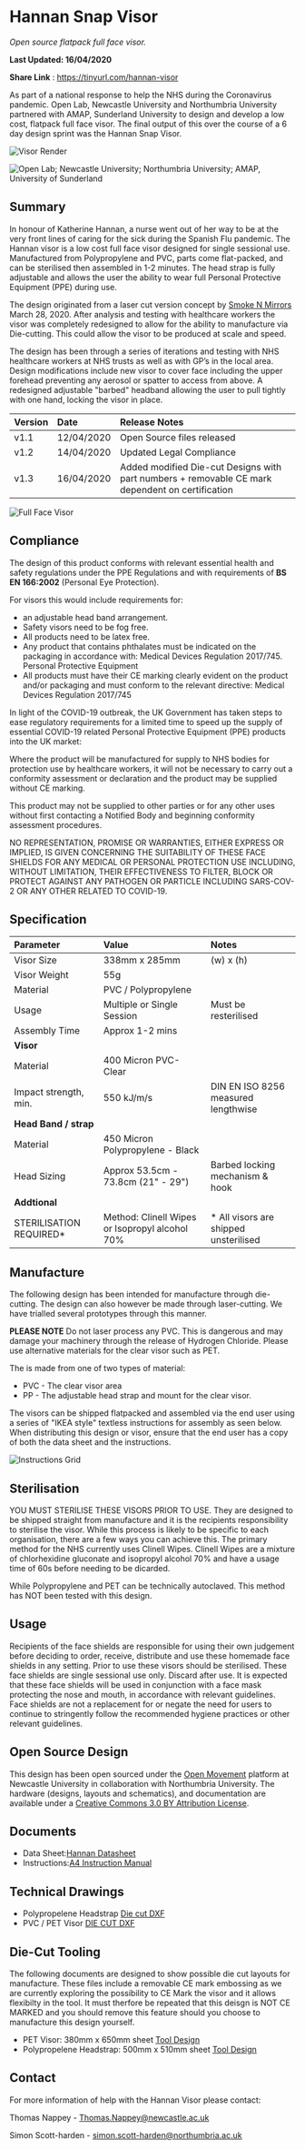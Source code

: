 # Hannan Snap Visor

*Open source flatpack full face visor.*

**Last Updated: 16/04/2020**

**Share Link** : https://tinyurl.com/hannan-visor

As part of a national response to help the NHS during the Coronavirus pandemic. Open Lab, Newcastle University and Northumbria University partnered with AMAP, Sunderland University to design and develop a low cost, flatpack full face visor. The final output of this over the course of a 6 day design sprint was the Hannan Snap Visor.

![Visor Render](visor.8.png)

![Open Lab; Newcastle University; Northumbria University; AMAP, University of Sunderland](logos.png)


## Summary

In honour of Katherine Hannan, a nurse went out of her way to be at the very front lines of caring for the sick during the Spanish Flu pandemic. The Hannan visor is a low cost full face visor designed for single sessional use.  Manufactured from Polypropylene and PVC, parts come  flat-packed, and can be sterilised then assembled in 1-2 minutes. The head strap is fully adjustable and allows the user the ability to wear full Personal Protective Equipment (PPE) during use.

The design originated from a laser cut version concept by [Smoke N Mirrors](https://community.andmirrors.co.uk/t/covid-19-laser-cut-face-shield/168) March 28, 2020.  After analysis and testing with healthcare workers the visor was completely redesigned to allow for the ability to manufacture via Die-cutting. This could allow the visor to be produced at scale and speed. 

The design has been through a series of iterations and testing with NHS healthcare workers at NHS trusts as well as with GP’s in the local area. Design modifications include new visor to cover face including the upper forehead preventing any aerosol or spatter to access from above. A redesigned adjustable "barbed" headband allowing the user to pull tightly with one hand, locking the visor in place. 

| Version                       | Date                                   | Release Notes                          |
|:------------------------------|:---------------------------------------|:---------------------------------------|
| v1.1                          | 12/04/2020                             | Open Source files released             |
| v1.2                          | 14/04/2020                             | Updated Legal Compliance               |
| v1.3                          | 16/04/2020                             | Added modified Die-cut Designs with part numbers + removable CE mark dependent on certification   |


![Full Face Visor](visor.png)


## Compliance 

The design of this product conforms with relevant essential health and safety regulations under the PPE Regulations  and with requirements of **BS EN 166:2002** (Personal Eye Protection).

For visors this would include requirements for:
* an adjustable head band arrangement.
* Safety visors need to be fog free.
* All products need to be latex free.
* Any product that contains phthalates must be indicated on the packaging in accordance with: Medical
Devices Regulation 2017/745. Personal Protective Equipment
* All products must have their CE marking clearly evident on the product and/or packaging and must
conform to the relevant directive: Medical Devices Regulation 2017/745

In light of the COVID-19 outbreak, the UK Government has taken steps to ease regulatory requirements for a limited time to speed up the supply of essential COVID-19 related Personal Protective Equipment (PPE) products into the UK market: 

Where the product will be manufactured for supply to NHS bodies for protection use by healthcare workers, it will not be necessary to carry out a conformity assessment or declaration and the product may be supplied without CE marking. 

This product may not be supplied to other parties or for any other uses without first contacting a Notified Body  and beginning conformity assessment procedures.

NO REPRESENTATION, PROMISE OR WARRANTIES, EITHER EXPRESS OR IMPLIED, IS GIVEN CONCERNING THE SUITABILITY OF THESE FACE SHIELDS FOR ANY MEDICAL OR PERSONAL PROTECTION USE INCLUDING, WITHOUT LIMITATION, THEIR EFFECTIVENESS TO FILTER, BLOCK OR PROTECT AGAINST ANY PATHOGEN OR PARTICLE INCLUDING SARS-COV-2 OR ANY OTHER RELATED TO COVID-19.


## Specification

| Parameter                     | Value                                  | Notes                                  |
|:------------------------------|:---------------------------------------|:---------------------------------------|
| Visor Size                    | 338mm x 285mm                          | (w) x (h)                              |
| Visor Weight                  | 55g                                    |                                        |
| Material                      | PVC / Polypropylene                    |                                        |
| Usage                         | Multiple or Single Session             | Must be resterilised                   |
| Assembly Time                 | Approx 1-2 mins                        |                                        |
| **Visor**                     |                                        |                                        |
| Material                      | 400 Micron PVC- Clear                  |                                        |
| Impact strength, min.         | 550 kJ/m/s                             | DIN EN ISO 8256 measured lengthwise    |
| **Head Band / strap**         |                                        |                                        |
|  Material                     | 450 Micron Polypropylene - Black       |                                        |
|  Head Sizing                  | Approx 53.5cm - 73.8cm (21" - 29")     | Barbed locking mechanism & hook        |
| **Addtional**                 |                                        |                                        |
| STERILISATION REQUIRED*       | Method: Clinell Wipes or Isopropyl alcohol 70%          | * All visors are shipped unsterilised  |


## Manufacture

The following design has been intended for manufacture through die-cutting. The design can also however be made through laser-cutting. We have trialled several prototypes through this manner. 

**PLEASE NOTE** Do not laser process any PVC. This is dangerous and may damage your machinery through the release of Hydrogen Chloride. Please use alternative materials for the clear visor such as PET. 

The is made from one of two types of material:

* PVC - The clear visor area
* PP - The adjustable head strap and mount for the clear visor.

The visors can be shipped flatpacked and assembled via the end user using a series of "IKEA style" textless instructions for assembly as seen below. When distributing this design or visor, ensure that the end user has a copy of both the data sheet and the instructions.

![Instructions Grid](Instructions%20Grid.jpg)

## Sterilisation

YOU MUST STERILISE THESE VISORS PRIOR TO USE. They are designed to be shipped straight from manufacture and it is the recipients responsibility to sterilise the visor. While this process is likely to be specific to each organisation, there are a few ways you can achieve this. The primary method for the NHS currently uses Clinell Wipes. Clinell Wipes are a mixture of chlorhexidine gluconate and  isopropyl alcohol 70% and have a usage time of 60s before needing to be dicarded. 

While Polypropylene and PET can be technically autoclaved. This method has NOT been tested with this design. 

## Usage

Recipients of the face shields are responsible for using their own judgement before deciding to order, receive, distribute and use these homemade face shields in any setting. Prior to use these visors should be sterilised. These face shields are single sessional use only. Discard after use. It is expected that these face shields will be used in conjunction with a face mask protecting the nose and mouth, in accordance with relevant guidelines. Face shields are not a replacement for or negate the need for users to continue to stringently follow the recommended hygiene practices or other relevant guidelines.


## Open Source Design

This design has been open sourced under the [Open Movement](https://openmovement.dev) platform at Newcastle University in collaboration with Northumbria University. The hardware (designs, layouts and schematics), and documentation are available under a [Creative Commons 3.0 BY Attribution License](../LICENSE.TXT).


## Documents

* Data Sheet:[Hannan Datasheet](Hannan%20Open%20source%20Visor%20v1.3.pdf)
* Instructions:[A4 Instruction Manual](Instructions.pdf)

## Technical Drawings
* Polypropelene Headstrap [Die cut DXF](HANNAN-SNAP-VISOR-STRAP-115.pdf)
* PVC / PET  Visor [DIE CUT DXF](HANNAN-SNAP-VISOR-SCREEN-115.pdf)

## Die-Cut Tooling

The following documents are designed to show possible die cut layouts for manufacture. These files include a removable CE mark embossing as we are currently exploring the possibility to CE Mark the visor and it allows flexibilty in the tool. It must therfore be repeated that this deisgn is NOT CE MARKED and you should remove this feature should you choose to manufacture this design yourself. 

* PET Visor: 380mm x 650mm sheet [Tool Design](HANNAN-SNAP-VISOR-116-CV.pdf)
* Polypropelene Headstrap: 500mm x 510mm sheet [Tool Design](HANNAN-SNAP-VISOR-116-S.pdf)


## Contact  

For more information of help with the Hannan Visor please contact:

Thomas Nappey - Thomas.Nappey@newcastle.ac.uk

Simon Scott-harden - simon.scott-harden@northumbria.ac.uk
